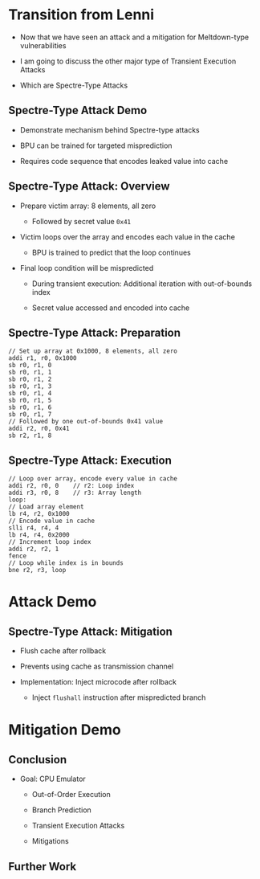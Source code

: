 # Transition from Lenni

- Now that we have seen an attack and a mitigation for Meltdown-type vulnerabilities

- I am going to discuss the other major type of Transient Execution Attacks

- Which are Spectre-Type Attacks

## Spectre-Type Attack Demo

<!-- Goal of this demonstration is
to show the mechanism behind a typical spectre-type attack
and that it can be executed successfully inside our CPU emulator

this underlying mechanism is that the BPU ...
    that means the attacker causes a mispredicted branch in the victim code
    which then leads to the victim accessing some secret data

in general this also requires code sequences to be present in the victim code
    that allow the attacker to exfiltrate this data
    usually by encoding it into the cache
We will use a contrived example for that, to demonstrate the main point as simple as possible
-->

- Demonstrate mechanism behind Spectre-type attacks

- BPU can be trained for targeted misprediction

- Requires code sequence that encodes leaked value into cache

## Spectre-Type Attack: Overview

- Prepare victim array: 8 elements, all zero

  - Followed by secret value `0x41`

<!-- Conceptually the attacker invokes the victim code, which then -->

- Victim loops over the array and encodes each value in the cache

  - BPU is trained to predict that the loop continues

- Final loop condition will be mispredicted

  - During transient execution: Additional iteration with out-of-bounds index

  - Secret value accessed and encoded into cache

<!-- As we already saw during the Meltdown demo, we can then retrieve the secret value by extracting it from the cache -->

<!-- TODO: Pause for questions here? -->

<!-- So, let's take a look at the code we use to implement this attack -->

## Spectre-Type Attack: Preparation

<!-- TODO: Only include if we need the time -->

<!-- This is how we prepare the victim array
The first part writes zero bytes to the first 8 elements
The last two lines write the secret value of 0x41 just past the array -->

```
// Set up array at 0x1000, 8 elements, all zero
addi r1, r0, 0x1000
sb r0, r1, 0
sb r0, r1, 1
sb r0, r1, 2
sb r0, r1, 3
sb r0, r1, 4
sb r0, r1, 5
sb r0, r1, 6
sb r0, r1, 7
// Followed by one out-of-bounds 0x41 value
addi r2, r0, 0x41
sb r2, r1, 8
```

## Spectre-Type Attack: Execution

<!-- Now we can continue with the code executed during the actual attack,
Which loops over the array and encodes every element's value into the cache
During the loop,
    register r3 is the length of the array, so fixed at 8, and
    register r2 is the current loop index, which is incremented after each iteration
In the loop body
    we load the value of the current element into register r4
    and then encode it into the cache
        this uses the same method we previously used in the meltdown demo
        we multiply the by 16 by shifting it 4 bits to the left
        and use the result to index into our probe array,
        which in this case is located at address 0x2000
the remaining two lines are the tail of the loop,
    which increment the loop index
    and branch back to the top of the loop,
    if the new index is not equal to the length of the array
-->

```
// Loop over array, encode every value in cache
addi r2, r0, 0    // r2: Loop index
addi r3, r0, 8    // r3: Array length
loop:
// Load array element
lb r4, r2, 0x1000
// Encode value in cache
slli r4, r4, 4
lb r4, r4, 0x2000
// Increment loop index
addi r2, r2, 1
fence
// Loop while index is in bounds
bne r2, r3, loop
```

# Attack Demo

<!-- Now we actually get to see this attack in action

We start the emulator and load the program that I just showed
We are going to skip over the preparation of the array
    and instead directly look at its results in memory
break add 12        Set breakpoint at first instruction of attack part
continue
show mem 0x1000     Look at victim array at address 0x1000 -> 8 zero bytes followed by the secret value 0x41

Let's continue the attack by single-stepping through the first loop iteration

This was a single loop iteration,
    we are going to skip over the intermediate iterations
    and continue with the supposedly last loop iteration
break add 14
continue ...
-->

<!--
- Step past fence, examine memory to see setup of array

- Single-step through first loop iteration
- Breakpoint at load array element, continue through iterations
- Single-step through last loop iteration
- Examine BPU state before the last branch is queued -> branch will be predicted as taken
- Single-step through additional loop iteration, until the secret is encoded into the cache (address 0x2410)
-->

## Spectre-Type Attack: Mitigation

<!-- There are a couple of mitigations against spectre vulnerabilities,
    which we describe in our report
the one I want to focus on here is
flushing the cache after a rollback
-->

- Flush cache after rollback

- Prevents using cache as transmission channel <!-- from transient execution domain to architectural domain -->

- Implementation: Inject microcode after rollback

  - Inject `flushall` instruction after mispredicted branch

# Mitigation Demo

<!-- Now we activate this mitigation and check if our spectre attack still works

- Edit config
- Show injected program
- Start directly in the last loop iteration
- Single-step until rollback
- See injected flush, observe cache before and after
-->

## Conclusion

- Goal: CPU Emulator

  - Out-of-Order Execution

  - Branch Prediction

  - Transient Execution Attacks

  - Mitigations

<!-- as we have demonstrated today, our CPU emulator reaches all of these goals
and it can even be used to understand mitigations for transient execution attacks -->

## Further Work
